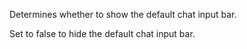 Determines whether to show the default chat input bar.

Set to false to hide the default chat input bar.